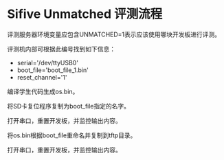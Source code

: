 

# Sifive Unmatched 评测流程

评测服务器环境变量应包含UNMATCHED=1表示应该使用哪块开发板进行评测。

评测机内部可根据此编号找到如下信息：
 + serial='/dev/ttyUSB0'
 + boot_file='boot_file_1.bin'
 + reset_channel='1'

编译学生代码生成os.bin。

将SD卡复位程序复制为boot_file指定的名字。

打开串口，重置开发板，并监控输出内容。

将os.bin根据boot_file重命名并复制到tftp目录。

打开串口，重置开发板，并监控输出内容。
